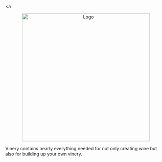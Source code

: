 <a 
    <p align="center">
        <img src="https://imgur.com/YmdSOEn.png" alt="Logo" width="400"/> 
    </p>
</a>



Vinery contains nearly everything needed for not only creating wine but also for building up your own vinery.
